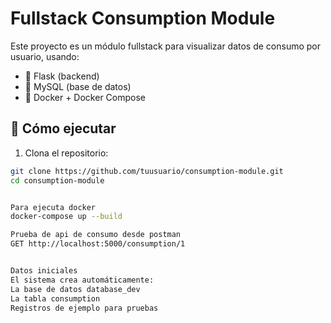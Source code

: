 # Fullstack Consumption Module

Este proyecto es un módulo fullstack para visualizar datos de consumo por usuario, usando:

- 🐍 Flask (backend)
- 🐬 MySQL (base de datos)
- 🐳 Docker + Docker Compose

## 🚀 Cómo ejecutar

1. Clona el repositorio:

```bash
git clone https://github.com/tuusuario/consumption-module.git
cd consumption-module


Para ejecuta docker
docker-compose up --build

Prueba de api de consumo desde postman 
GET http://localhost:5000/consumption/1


Datos iniciales
El sistema crea automáticamente:
La base de datos database_dev
La tabla consumption
Registros de ejemplo para pruebas
